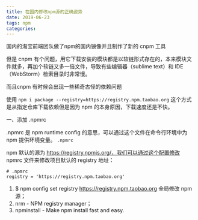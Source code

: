 ```yaml
---
title: 在国内修改npm源的正确姿势
date: 2019-06-23 
tags: npm
categories:
---
```


国内的淘宝前端团队做了npm的国内镜像并且制作了新的 cnpm 工具

但是 cnpm 有个问题，用它下载安装的模块都是以软链形式存在的，本来模块文件就多，再加个软链又多一倍文件，导致有些编辑器（sublime text）和 IDE（WebStorm）检索目录时非常慢。 

而且cnpm 有时候会出现一些稀奇古怪的依赖问题

使用 `npm i package --registry=https://registry.npm.taobao.org` 这个方式是从指定仓库下载依赖但是因为 npm 的本身原因，下载速度还是不快。

一、添加 .npmrc

.npmrc 是 npm runtime config 的意思，可以通过这个文件在命令行环境中为 npm 提供环境变量。 `.npmrc`

npm 默认的源为 https://registry.npmjs.org/，我们可以通过这个配置修改 npmrc 文件来修改项目默认的 registry 地址：

```
# .npmrc
registry = 'https://registry.npm.taobao.org'  
```

1. $ npm config set registry https://registry.npm.taobao.org 全局修改 npm 源；
2. nrm - NPM registry manager；
3. npminstall - Make npm install fast and easy.






